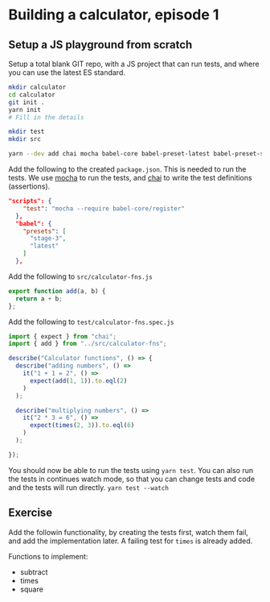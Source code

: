 # Building a calculator, episode 1

## Setup a JS playground from scratch

Setup a total blank GIT repo, with a JS project that can run tests,
and where you can use the latest ES standard.

```sh
mkdir calculator
cd calculator
git init .
yarn init
# Fill in the details

mkdir test
mkdir src

yarn --dev add chai mocha babel-core babel-preset-latest babel-preset-stage-3

```

Add the following to the created `package.json`. This is needed to
run the tests. We use [mocha][mocha] to run the tests, and
[chai][chai] to write the test definitions (assertions).

```json
"scripts": {
    "test": "mocha --require babel-core/register"
  },
  "babel": {
    "presets": [
      "stage-3",
      "latest"
    ]
  },
```

Add the following to `src/calculator-fns.js`

```js
export function add(a, b) {
  return a + b;
};
```
Add the following to `test/calculator-fns.spec.js`

```js
import { expect } from "chai";
import { add } from "../src/calculator-fns";

describe("Calculator functions", () => {
  describe("adding numbers", () =>
    it("1 + 1 = 2", () =>
      expect(add(1, 1)).to.eql(2)
    )
  );

  describe("multiplying numbers", () =>
    it("2 * 3 = 6", () =>
      expect(times(2, 3)).to.eql(6)
    )
  );

});
```

You should now be able to run the tests using `yarn test`. You can also run the tests in continues watch mode, so that you can change tests and code and the tests will run directly. `yarn test --watch`

## Exercise

Add the followin functionality, by creating the tests first, watch them fail,
and add the implementation later. A failing test for `times` is already added.

Functions to implement:

- subtract
- times
- square

[chai]: http://chaijs.com/
[mocha]: https://mochajs.org/
